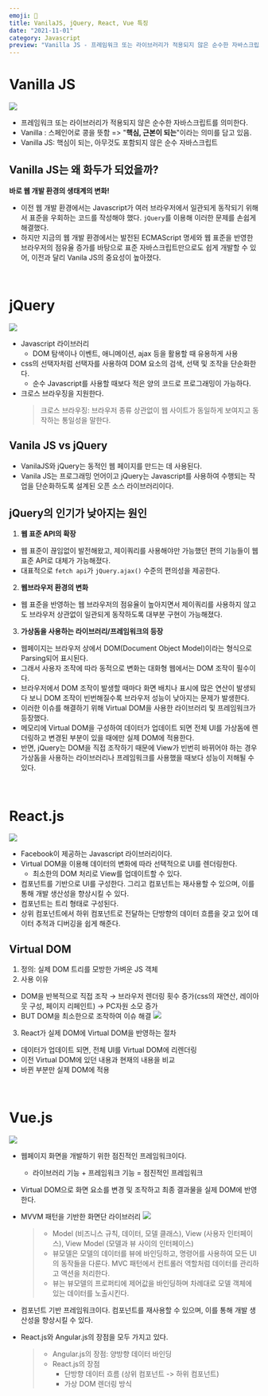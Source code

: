 ```yaml
---
emoji: 💛
title: VanilaJS, jQuery, React, Vue 특징
date: "2021-11-01"
category: Javascript
preview: "Vanilla JS - 프레임워크 또는 라이브러리가 적용되지 않은 순수한 자바스크립트를 의미한다. - Vanilla : 스페인어로 콩을 뜻함 => '핵심, 근본이 되는'이라는 의미를 담고 있음. - Vanilla JS: 핵심이 되는, 아무것도 포함되지 않은 순수 자바스크립트 Vanilla Javscript는 왜 화두가 되었을까? - 바로 웹 개발 환경의 생태계의 변화! - 이전 웹 개발 환경에서는 Javascript가 여러 브라우저 (Chorome, Firefox 등등)에서 일관되게 동작하기 위해서 표준을 우회하는 코드를 작성해야 했다. - jQuery는 이러한 문제를 손쉽게 해결했다. - 하지만 지금의 웹 개발 환경에서는 발전된 ECMAScript 명세와 최신 브라우저를 바탕으로 표준 자바스크립트만으로도 쉽게 개발할 수 있어, 이전과 달리 Vanila JS의 중요성이 높아졌다."
---
```


# Vanilla JS

![](1.png)

- 프레임워크 또는 라이브러리가 적용되지 않은 순수한 자바스크립트를 의미한다.
- Vanilla : 스페인어로 콩을 뜻함 => "**핵심, 근본이 되는**"이라는 의미를 담고 있음.
- Vanilla JS: 핵심이 되는, 아무것도 포함되지 않은 순수 자바스크립트

## Vanilla JS는 왜 화두가 되었을까?

**바로 웹 개발 환경의 생태계의 변화!**

- 이전 웹 개발 환경에서는 Javascript가 여러 브라우저에서 일관되게 동작되기 위해서 표준을 우회하는 코드를 작성해야 했다. `jQuery`를 이용해 이러한 문제를 손쉽게 해결했다.
- 하지만 지금의 웹 개발 환경에서는 발전된 ECMAScript 명세와 웹 표준을 반영한 브라우저의 점유율 증가를 바탕으로 표준 자바스크립트만으로도 쉽게 개발할 수 있어, 이전과 달리 Vanila JS의 중요성이 높아졌다.

<br/>

# jQuery

![](2.png)

- Javascript 라이브러리
  - DOM 탐색이나 이벤트, 애니메이션, ajax 등을 활용할 때 유용하게 사용
- css의 선택자처럼 선택자를 사용하여 DOM 요소의 검색, 선택 및 조작을 단순화한다.
  - 순수 Javascript를 사용할 때보다 적은 양의 코드로 프로그래밍이 가능하다.
- 크로스 브라우징을 지원한다.
  > 크로스 브라우징: 브라우저 종류 상관없이 웹 사이트가 동일하게 보여지고 동작하는 통일성을 말한다.

## Vanila JS vs jQuery

- VanilaJS와 jQuery는 동적인 웹 페이지를 만드는 데 사용된다.
- Vanila JS는 프로그래밍 언어이고 jQuery는 Javascript를 사용하여 수행되는 작업을 단순화하도록 설계된 오픈 소스 라이브러리이다.

## jQuery의 인기가 낮아지는 원인

1. **웹 표준 API의 확장**

- 웹 표준이 끊임없이 발전해왔고, 제이쿼리를 사용해야만 가능했던 편의 기능들이 웹 표준 API로 대체가 가능해졌다.
- 대표적으로 `fetch api`가 `jQuery.ajax()` 수준의 편의성을 제공한다.

2. **웹브라우저 환경의 변화**

- 웹 표준을 반영하는 웹 브라우저의 점유율이 높아지면서 제이쿼리를 사용하지 않고도 브라우저 상관없이 일관되게 동작하도록 대부분 구현이 가능해졌다.

3. **가상돔을 사용하는 라이브러리/프레임워크의 등장**

- 웹페이지는 브라우저 상에서 DOM(Document Object Model)이라는 형식으로 Parsing되어 표시된다.
- 그래서 사용자 조작에 따라 동적으로 변화는 대화형 웹에서는 DOM 조작이 필수이다.
- 브라우저에서 DOM 조작이 발생할 때마다 화면 배치나 표시에 많은 연산이 발생되다 보니 DOM 조작이 빈번해질수록 브라우저 성능이 낮아지는 문제가 발생한다.
- 이러한 이슈를 해결하기 위해 Virtual DOM을 사용한 라이브러리 및 프레임워크가 등장했다.
- 메모리에 Virtual DOM을 구성하여 데이터가 업데이트 되면 전체 UI를 가상돔에 렌더링하고 변경된 부분이 있을 때에만 실제 DOM에 적용한다.
- 반면, jQuery는 DOM을 직접 조작하기 때문에 View가 빈번히 바뀌어야 하는 경우 가상돔을 사용하는 라이브러리나 프레임워크를 사용했을 때보다 성능이 저해될 수 있다.

<br/>

# React.js

![](3.png)

- Facebook이 제공하는 Javascript 라이브러리이다.
- Virtual DOM을 이용해 데이터의 변화에 따라 선택적으로 UI를 렌더링한다.
  - 최소한의 DOM 처리로 View를 업데이트할 수 있다.
- 컴포넌트를 기반으로 UI를 구성한다. 그리고 컴포넌트는 재사용할 수 있으며, 이를 통해 개발 생산성을 향상시킬 수 있다.
- 컴포넌트는 트리 형태로 구성된다.
- 상위 컴포넌트에서 하위 컴포넌트로 전달하는 단방향의 데이터 흐름을 갖고 있어 데이터 추적과 디버깅을 쉽게 해준다.

## Virtual DOM

1.  정의: 실제 DOM 트리를 모방한 가벼운 JS 객체
2.  사용 이유

- DOM을 반복적으로 직접 조작 → 브라우저 렌더링 횟수 증가(css의 재연산, 레이아웃 구성, 페이지 리페인트) → PC자원 소모 증가
- BUT DOM을 최소한으로 조작하여 이슈 해결
  ![](4.png)

3.  React가 실제 DOM에 Virtual DOM을 반영하는 절차

- 데이터가 업데이트 되면, 전체 UI를 Virtual DOM에 리렌더링
- 이전 Virtual DOM에 있던 내용과 현재의 내용을 비교
- 바뀐 부분만 실제 DOM에 적용

<br/>

# Vue.js

![](5.png)

- 웹페이지 화면을 개발하기 위한 점진적인 프레임워크이다.
  - 라이브러리 기능 + 프레임워크 기능 = 점진적인 프레임워크
- Virtual DOM으로 화면 요소를 변경 및 조작하고 최종 결과물을 실제 DOM에 반영한다.
- MVVM 패턴을 기반한 화면단 라이브러리
  ![](6.png)

  > - Model (비즈니스 규칙, 데이터, 모델 클래스), View (사용자 인터페이스), View Model (모델과 뷰 사이의 인터페이스)
  > - 뷰모델은 모델의 데이터를 뷰에 바인딩하고, 명령어를 사용하여 모든 UI의 동작들을 다룬다. MVC 패턴에서 컨트롤러 역할처럼 데이터를 관리하고 액션을 처리한다.
  > - 뷰는 뷰모델의 프로퍼티에 제어값을 바인딩하며 차례대로 모델 객체에 있는 데이터를 노출시킨다.

- 컴포넌트 기반 프레임워크이다. 컴포넌트를 재사용할 수 있으며, 이를 통해 개발 생산성을 향상시킬 수 있다.
- React.js와 Angular.js의 장점을 모두 가지고 있다.
  > - Angular.js의 장점: 양방향 데이터 바인딩
  > - React.js의 장점
  >   - 단방향 데이터 흐름 (상위 컴포넌트 -> 하위 컴포넌트)
  >   - 가상 DOM 렌더링 방식
